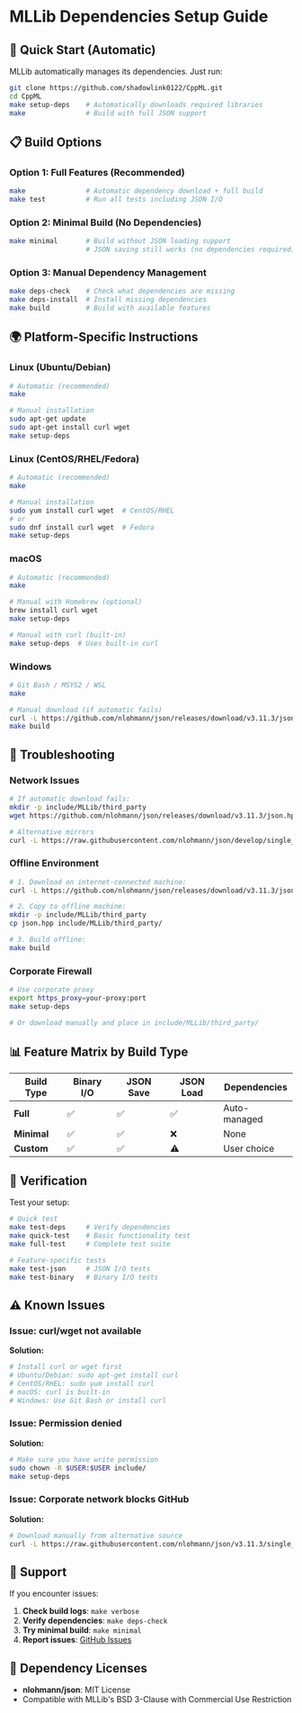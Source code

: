# MLLib Dependencies Setup Guide

## 🚀 Quick Start (Automatic)

MLLib automatically manages its dependencies. Just run:

```bash
git clone https://github.com/shadowlink0122/CppML.git
cd CppML
make setup-deps    # Automatically downloads required libraries
make               # Build with full JSON support
```

## 📋 Build Options

### Option 1: Full Features (Recommended)
```bash
make               # Automatic dependency download + full build
make test          # Run all tests including JSON I/O
```

### Option 2: Minimal Build (No Dependencies)
```bash
make minimal       # Build without JSON loading support
                   # JSON saving still works (no dependencies required)
```

### Option 3: Manual Dependency Management
```bash
make deps-check    # Check what dependencies are missing
make deps-install  # Install missing dependencies
make build         # Build with available features
```

## 🌍 Platform-Specific Instructions

### Linux (Ubuntu/Debian)
```bash
# Automatic (recommended)
make

# Manual installation
sudo apt-get update
sudo apt-get install curl wget
make setup-deps
```

### Linux (CentOS/RHEL/Fedora)
```bash
# Automatic (recommended)
make

# Manual installation
sudo yum install curl wget  # CentOS/RHEL
# or
sudo dnf install curl wget  # Fedora
make setup-deps
```

### macOS
```bash
# Automatic (recommended)
make

# Manual with Homebrew (optional)
brew install curl wget
make setup-deps

# Manual with curl (built-in)
make setup-deps  # Uses built-in curl
```

### Windows
```bash
# Git Bash / MSYS2 / WSL
make

# Manual download (if automatic fails)
curl -L https://github.com/nlohmann/json/releases/download/v3.11.3/json.hpp -o include/MLLib/third_party/json.hpp
make build
```

## 🔧 Troubleshooting

### Network Issues
```bash
# If automatic download fails:
mkdir -p include/MLLib/third_party
wget https://github.com/nlohmann/json/releases/download/v3.11.3/json.hpp -O include/MLLib/third_party/json.hpp

# Alternative mirrors
curl -L https://raw.githubusercontent.com/nlohmann/json/develop/single_include/nlohmann/json.hpp -o include/MLLib/third_party/json.hpp
```

### Offline Environment
```bash
# 1. Download on internet-connected machine:
curl -L https://github.com/nlohmann/json/releases/download/v3.11.3/json.hpp -o json.hpp

# 2. Copy to offline machine:
mkdir -p include/MLLib/third_party
cp json.hpp include/MLLib/third_party/

# 3. Build offline:
make build
```

### Corporate Firewall
```bash
# Use corporate proxy
export https_proxy=your-proxy:port
make setup-deps

# Or download manually and place in include/MLLib/third_party/
```

## 📊 Feature Matrix by Build Type

| Build Type | Binary I/O | JSON Save | JSON Load | Dependencies |
|------------|------------|-----------|-----------|--------------|
| **Full** | ✅ | ✅ | ✅ | Auto-managed |
| **Minimal** | ✅ | ✅ | ❌ | None |
| **Custom** | ✅ | ✅ | ⚠️ | User choice |

## 🧪 Verification

Test your setup:
```bash
# Quick test
make test-deps     # Verify dependencies
make quick-test    # Basic functionality test
make full-test     # Complete test suite

# Feature-specific tests
make test-json     # JSON I/O tests
make test-binary   # Binary I/O tests
```

## ⚠️ Known Issues

### Issue: curl/wget not available
**Solution:**
```bash
# Install curl or wget first
# Ubuntu/Debian: sudo apt-get install curl
# CentOS/RHEL: sudo yum install curl
# macOS: curl is built-in
# Windows: Use Git Bash or install curl
```

### Issue: Permission denied
**Solution:**
```bash
# Make sure you have write permission
sudo chown -R $USER:$USER include/
make setup-deps
```

### Issue: Corporate network blocks GitHub
**Solution:**
```bash
# Download manually from alternative source
curl -L https://raw.githubusercontent.com/nlohmann/json/v3.11.3/single_include/nlohmann/json.hpp -o include/MLLib/third_party/json.hpp
```

## 🤝 Support

If you encounter issues:

1. **Check build logs**: `make verbose`
2. **Verify dependencies**: `make deps-check`
3. **Try minimal build**: `make minimal`
4. **Report issues**: [GitHub Issues](https://github.com/shadowlink0122/CppML/issues)

## 📄 Dependency Licenses

- **nlohmann/json**: MIT License
- Compatible with MLLib's BSD 3-Clause with Commercial Use Restriction
